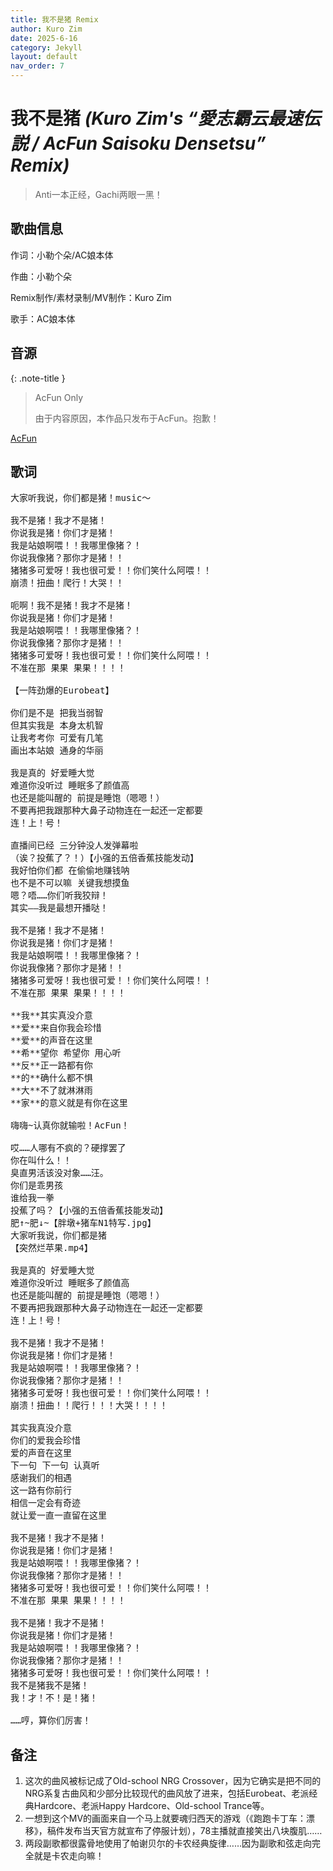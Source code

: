 ```yaml
---
title: 我不是猪 Remix
author: Kuro Zim
date: 2025-6-16
category: Jekyll
layout: default
nav_order: 7
---
```


# 我不是猪 *(Kuro Zim's “愛志霸云最速伝説 / AcFun Saisoku Densetsu” Remix)*

> Anti一本正经，Gachi两眼一黑！

## 歌曲信息

作词：小勒个朵/AC娘本体

作曲：小勒个朵

Remix制作/素材录制/MV制作：Kuro Zim

歌手：AC娘本体

## 音源

{: .note-title }
> AcFun Only
>
> 由于内容原因，本作品只发布于AcFun。抱歉！

[AcFun](https://www.acfun.cn/v/ac47400328)

## 歌词

<pre>
大家听我说，你们都是猪！music～

我不是猪！我才不是猪！
你说我是猪！你们才是猪！
我是站娘啊喂！！我哪里像猪？！
你说我像猪？那你才是猪！！
猪猪多可爱呀！我也很可爱！！你们笑什么阿喂！！
崩溃！扭曲！爬行！大哭！！

呃啊！我不是猪！我才不是猪！
你说我是猪！你们才是猪！
我是站娘啊喂！！我哪里像猪？！
你说我像猪？那你才是猪！！
猪猪多可爱呀！我也很可爱！！你们笑什么阿喂！！
不准在那 果果 果果！！！！

【一阵劲爆的Eurobeat】

你们是不是 把我当弱智
但其实我是 本身太机智
让我考考你 可爱有几笔
画出本站娘 通身的华丽

我是真的 好爱睡大觉
难道你没听过 睡眠多了颜值高
也还是能叫醒的 前提是睡饱（嗯嗯！）
不要再把我跟那种大鼻子动物连在一起还一定都要
连！上！号！

直播间已经 三分钟没人发弹幕啦
（诶？投蕉了？！）【小强的五倍香蕉技能发动】
我好怕你们都 在偷偷地赚钱呐
也不是不可以嘛 关键我想摸鱼
嗯？唔……你们听我狡辩！
其实——我是最想开播哒！

我不是猪！我才不是猪！
你说我是猪！你们才是猪！
我是站娘啊喂！！我哪里像猪？！
你说我像猪？那你才是猪！！
猪猪多可爱呀！我也很可爱！！你们笑什么阿喂！！
不准在那 果果 果果！！！！

**我**其实真没介意
**爱**来自你我会珍惜
**爱**的声音在这里
**希**望你 希望你 用心听
**反**正一路都有你
**的**确什么都不惧
**大**不了就淋淋雨
**家**的意义就是有你在这里

嗨嗨~认真你就输啦！AcFun！

哎……人哪有不疯的？硬撑罢了
你在叫什么！！
臭直男活该没对象……汪。
你们是乖男孩
谁给我一拳
投蕉了吗？【小强的五倍香蕉技能发动】
肥↑~肥↓~【胖墩+猪车N1特写.jpg】
大家听我说，你们都是猪
【突然烂苹果.mp4】

我是真的 好爱睡大觉
难道你没听过 睡眠多了颜值高
也还是能叫醒的 前提是睡饱（嗯嗯！）
不要再把我跟那种大鼻子动物连在一起还一定都要
连！上！号！

我不是猪！我才不是猪！
你说我是猪！你们才是猪！
我是站娘啊喂！！我哪里像猪？！
你说我像猪？那你才是猪！！
猪猪多可爱呀！我也很可爱！！你们笑什么阿喂！！
崩溃！扭曲！！爬行！！！大哭！！！！

其实我真没介意
你们的爱我会珍惜
爱的声音在这里
下一句 下一句 认真听
感谢我们的相遇
这一路有你前行
相信一定会有奇迹
就让爱一直一直留在这里

我不是猪！我才不是猪！
你说我是猪！你们才是猪！
我是站娘啊喂！！我哪里像猪？！
你说我像猪？那你才是猪！！
猪猪多可爱呀！我也很可爱！！你们笑什么阿喂！！
不准在那 果果 果果！！！！

我不是猪！我才不是猪！
你说我是猪！你们才是猪！
我是站娘啊喂！！我哪里像猪？！
你说我像猪？那你才是猪！！
猪猪多可爱呀！我也很可爱！！你们笑什么阿喂！！
我不是猪我不是猪！
我！才！不！是！猪！

……哼，算你们厉害！</pre>

## 备注

1. 这次的曲风被标记成了Old-school NRG Crossover，因为它确实是把不同的NRG系复古曲风和少部分比较现代的曲风放了进来，包括Eurobeat、老派经典Hardcore、老派Happy Hardcore、Old-school Trance等。
2. 一想到这个MV的画面来自一个马上就要魂归西天的游戏（《跑跑卡丁车：漂移》，稿件发布当天官方就宣布了停服计划），78主播就直接笑出八块腹肌……
3. 两段副歌都很露骨地使用了帕谢贝尔的卡农经典旋律……因为副歌和弦走向完全就是卡农走向嘛！